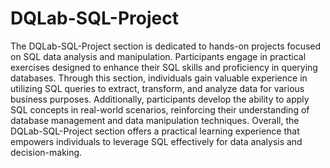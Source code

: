 # DQLab-SQL-Project
The DQLab-SQL-Project section is dedicated to hands-on projects focused on SQL data analysis and manipulation. Participants engage in practical exercises designed to enhance their SQL skills and proficiency in querying databases. Through this section, individuals gain valuable experience in utilizing SQL queries to extract, transform, and analyze data for various business purposes. Additionally, participants develop the ability to apply SQL concepts in real-world scenarios, reinforcing their understanding of database management and data manipulation techniques. Overall, the DQLab-SQL-Project section offers a practical learning experience that empowers individuals to leverage SQL effectively for data analysis and decision-making.
